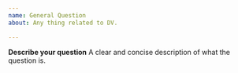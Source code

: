 ```yaml
---
name: General Question
about: Any thing related to DV.

---
```


**Describe your question**
A clear and concise description of what the question is.
